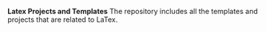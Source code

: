 **Latex Projects and Templates**
The repository includes all the templates and projects that are related to LaTex.
